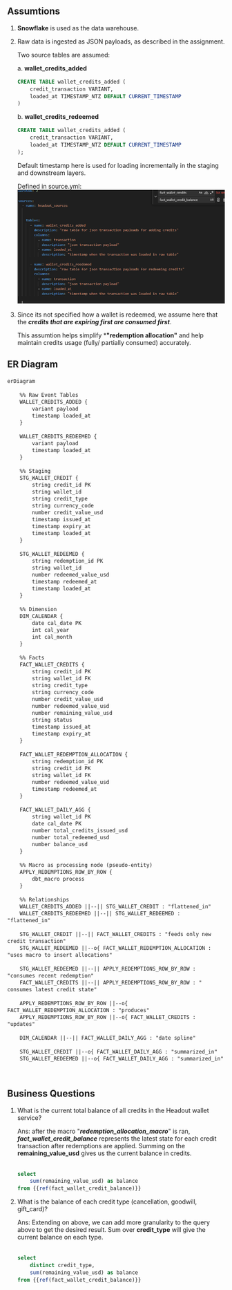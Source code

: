 ## Assumtions
1. **Snowflake** is used as the data warehouse. 


2. Raw data is ingested as JSON payloads, as described in the assignment.  

   Two source tables are assumed:

    a. **wallet_credits_added**  
    ```sql
    CREATE TABLE wallet_credits_added (
        credit_transaction VARIANT,
        loaded_at TIMESTAMP_NTZ DEFAULT CURRENT_TIMESTAMP
    )
    ```

    b. **wallet_credits_redeemed**
    ```sql
    CREATE TABLE wallet_credits_added (
        credit_transaction VARIANT,
        loaded_at TIMESTAMP_NTZ DEFAULT CURRENT_TIMESTAMP
    );
    ```
    Default timestamp here is used for loading incrementally in the staging and downstream layers.


    Defined in source.yml:
    ![source.yml](image.png)



3. Since its not specified how a wallet is redeemed, we assume here that the ***credits that are expiring first are consumed first***.

    This assumtion helps simplify ***"redemption allocation"** and help maintain credits usage (fully/ partially consumed) accurately.




## ER Diagram
```mermaid
erDiagram

    %% Raw Event Tables
    WALLET_CREDITS_ADDED {
        variant payload
        timestamp loaded_at
    }

    WALLET_CREDITS_REDEEMED {
        variant payload
        timestamp loaded_at
    }

    %% Staging
    STG_WALLET_CREDIT {
        string credit_id PK
        string wallet_id
        string credit_type
        string currency_code
        number credit_value_usd
        timestamp issued_at
        timestamp expiry_at
        timestamp loaded_at
    }

    STG_WALLET_REDEEMED {
        string redemption_id PK
        string wallet_id
        number redeemed_value_usd
        timestamp redeemed_at
        timestamp loaded_at
    }

    %% Dimension
    DIM_CALENDAR {
        date cal_date PK
        int cal_year
        int cal_month
    }

    %% Facts
    FACT_WALLET_CREDITS {
        string credit_id PK
        string wallet_id FK
        string credit_type
        string currency_code
        number credit_value_usd
        number redeemed_value_usd
        number remaining_value_usd
        string status
        timestamp issued_at
        timestamp expiry_at
    }

    FACT_WALLET_REDEMPTION_ALLOCATION {
        string redemption_id PK
        string credit_id PK
        string wallet_id FK
        number redeemed_value_usd
        timestamp redeemed_at
    }

    FACT_WALLET_DAILY_AGG {
        string wallet_id PK
        date cal_date PK
        number total_credits_issued_usd
        number total_redeemed_usd
        number balance_usd
    }

    %% Macro as processing node (pseudo-entity)
    APPLY_REDEMPTIONS_ROW_BY_ROW {
        dbt_macro process
    }

    %% Relationships
    WALLET_CREDITS_ADDED ||--|| STG_WALLET_CREDIT : "flattened_in"
    WALLET_CREDITS_REDEEMED ||--|| STG_WALLET_REDEEMED : "flattened_in"

    STG_WALLET_CREDIT ||--|| FACT_WALLET_CREDITS : "feeds only new credit transaction"
    STG_WALLET_REDEEMED ||--o{ FACT_WALLET_REDEMPTION_ALLOCATION : "uses macro to insert allocations"

    STG_WALLET_REDEEMED ||--|| APPLY_REDEMPTIONS_ROW_BY_ROW : "consumes recent redemption"
    FACT_WALLET_CREDITS ||--|| APPLY_REDEMPTIONS_ROW_BY_ROW : " consumes latest credit state"

    APPLY_REDEMPTIONS_ROW_BY_ROW ||--o{ FACT_WALLET_REDEMPTION_ALLOCATION : "produces"
    APPLY_REDEMPTIONS_ROW_BY_ROW ||--o{ FACT_WALLET_CREDITS : "updates"

    DIM_CALENDAR ||--|| FACT_WALLET_DAILY_AGG : "date spline"

    STG_WALLET_CREDIT ||--o{ FACT_WALLET_DAILY_AGG : "summarized_in"
    STG_WALLET_REDEEMED ||--o{ FACT_WALLET_DAILY_AGG : "summarized_in"

   
```

## Business Questions

1. What is the current total balance of all credits in the Headout wallet service?

    Ans:
    after the macro "***redemption_allocation_macro***" is ran, ***fact_wallet_credit_balance*** represents the latest state for each credit transaction after redemptions are applied.
    Summing on the **remaining_value_usd** gives us the current balance in credits.

    ```sql

    select 
        sum(remaining_value_usd) as balance
    from {{ref(fact_wallet_credit_balance)}}

    ```

2. What is the balance of each credit type (cancellation, goodwill, gift_card)?

    Ans:
    Extending on above, we can add more granularity to the query above to get the desired result.
    Sum over **credit_type** will give the current balance on each type.

    ```sql

    select 
        distinct credit_type,
        sum(remaining_value_usd) as balance
    from {{ref(fact_wallet_credit_balance)}}

    ```